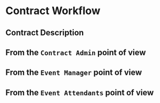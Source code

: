 # Contract Workflow

## Contract Description

## From the `Contract Admin` point of view

## From the `Event Manager` point of view

## From the `Event Attendants` point of view
